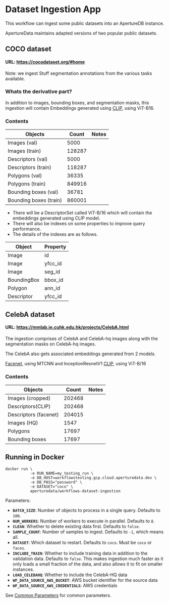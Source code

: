 # Dataset Ingestion App

This workflow can ingest some public datasets into an ApertureDB instance.

ApertureData maintains adapted versions of two popular public datasets.

## COCO dataset
#### URL: https://cocodataset.org/#home
Note: we ingest Stuff segmentation annotations from the various tasks available.

### Whats the derivative part?
In addition to images, bounding boxes, and segmentation masks, this ingestion will contain Embeddings generated using [CLIP](https://github.com/openai/CLIP), using ViT-B16.

### Contents
| Objects | Count | Notes|
| --- | --- | --- |
| Images (val) | 5000 |
| Images (train) | 128287 |
| Descriptors (val) | 5000 |
| Descriptors (train) | 118287 |
| Polygons (val) | 36335 |
| Polygons (train) | 849916 |
| Bounding boxes (val) | 36781 |
| Bounding boxes (train) | 860001 |

- There will be a DescriptorSet called ViT-B/16 which will contain the embeddings generated using CLIP model.
- There will also be indexes on some properties to improve query performance.
- The details of the indexes are as follows.

| Object | Property |
| --- | --- |
| Image | id |
| Image | yfcc_id |
| Image | seg_id |
| BoundingBox | bbox_id |
| Polygon | ann_id |
| Descriptor | yfcc_id |


## CelebA dataset
#### URL: https://mmlab.ie.cuhk.edu.hk/projects/CelebA.html
The ingestion comprises of CelebA and CelebA-hq images along with the segmentation masks on CelebA-hq images.

The CelebA also gets associated embeddings generated from 2 models.

[Facenet](https://github.com/timesler/facenet-pytorch), using MTCNN and InceptionResnetV1
[CLIP](https://github.com/openai/CLIP), using ViT-B/16

### Contents
| Objects | Count | Notes|
| --- | --- | --- |
| Images (cropped) | 202468 |
| Descriptors(CLIP) | 202468 |
| Descriptors (facenet) | 204015 |
| Images (HQ) | 1547 |
| Polygons | 17697 |
| Bounding boxes | 17697 |

## Running in Docker

```
docker run \
           -e RUN_NAME=my_testing_run \
           -e DB_HOST=workflowstesting.gcp.cloud.aperturedata.dev \
           -e DB_PASS="password" \
           -e DATASET="coco" \
           aperturedata/workflows-dataset-ingestion
```

Parameters: 
* **`BATCH_SIZE`**: Number of objects to process in a single query. Defaults to `100`.
* **`NUM_WORKERS`**: Number of workers to execute in parallel. Defaults to `8`.
* **`CLEAN`**: Whether to delete existing data first. Defaults to `false`.
* **`SAMPLE_COUNT`**: Number of samples to ingest. Defaults to `-1`, which means all.
* **`DATASET`**: Which dataset to restart. Defaults to `coco`. Must be `coco` or `faces`.
* **`INCLUDE_TRAIN`**: Whether to include training data in addition to the validation data. Defaults to `false`. This makes ingestion much faster as it only loads a small fraction of the data, and also allows it to fit on smaller instances.
* **`LOAD_CELEBAHQ`**: Whether to include the CelebA-HQ data
* **`WF_DATA_SOURCE_AWS_BUCKET`**: AWS bucket identifier for the source data
* **`WF_DATA_SOURCE_AWS_CREDENTIALS`**: AWS credentials

See [Common Parameters](../../README.md#common-parameters) for common parameters.


